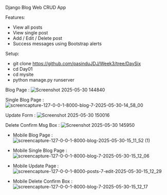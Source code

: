 Django Blog Web CRUD App

Features:
- View all posts
- View single post
- Add / Edit / Delete post
- Success messages using Bootstrap alerts

Setup:
- git clone https://github.com/pasinduJDJ/Week3/tree/DaySix
- cd Day01
- cd mysite
- python manage.py runserver

Blog Page :
![Screenshot 2025-05-30 144840](https://github.com/user-attachments/assets/268dc477-4ef3-4268-8ad3-341dc897a113)

Single Blog Page : 
![screencapture-127-0-0-1-8000-blog-7-2025-05-30-14_58_00](https://github.com/user-attachments/assets/5eb4ab1d-b111-4453-854f-8be43ff1e956)

Update Form : 
![Screenshot 2025-05-30 150016](https://github.com/user-attachments/assets/ab29f0a3-0239-411a-a914-1037a68d77a7)

Delete Confirm Msg Box :
![Screenshot 2025-05-30 145950](https://github.com/user-attachments/assets/b09a2cf0-c547-491b-813c-102520c31821)

- Mobile Blog Page :
![screencapture-127-0-0-1-8000-blog-2025-05-30-15_11_52 (1)](https://github.com/user-attachments/assets/bd3602b5-c26f-485d-afc9-b3c9cbe9388e)

- Mobile Single Blog Page :
![screencapture-127-0-0-1-8000-blog-7-2025-05-30-15_12_06](https://github.com/user-attachments/assets/ddd14a02-8354-4502-a8b4-9fe6dc1de989)
- Mobile Update Page :
![screencapture-127-0-0-1-8000-posts-7-edit-2025-05-30-15_12_29](https://github.com/user-attachments/assets/07ba3b49-dac2-4010-888d-9a52efab771b)
- Mobile Delete Confirm Box :
![screencapture-127-0-0-1-8000-blog-7-2025-05-30-15_12_17](https://github.com/user-attachments/assets/cfcc888a-a254-41ea-a734-db62dbf45055)
